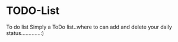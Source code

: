 # TODO-List
To do list
Simply a ToDo list..where to can add and delete your daily status.............:)
